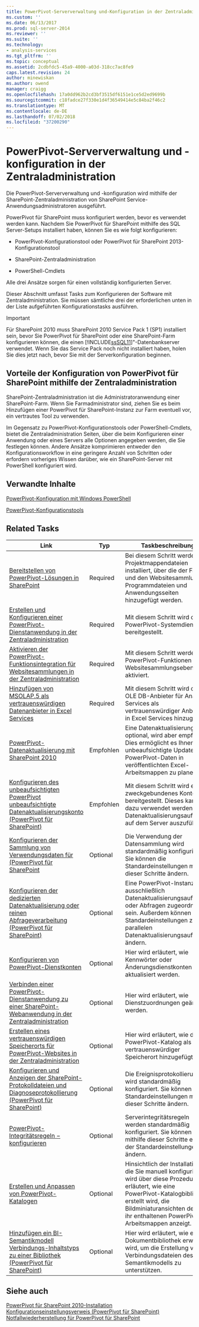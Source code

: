 ```yaml
---
title: PowerPivot-Serververwaltung und-Konfiguration in der Zentraladministration | Microsoft-Dokumentation
ms.custom: ''
ms.date: 06/13/2017
ms.prod: sql-server-2014
ms.reviewer: ''
ms.suite: ''
ms.technology:
- analysis-services
ms.tgt_pltfrm: ''
ms.topic: conceptual
ms.assetid: 2cdbfdc5-45a9-4000-a03d-318cc7ac8fe9
caps.latest.revision: 24
author: minewiskan
ms.author: owend
manager: craigg
ms.openlocfilehash: 17a0dd962b2cd3bf3515df6151e1ce5d2ed9699b
ms.sourcegitcommit: c18fadce27f330e1d4f36549414e5c84ba2f46c2
ms.translationtype: MT
ms.contentlocale: de-DE
ms.lasthandoff: 07/02/2018
ms.locfileid: "37200290"
---
```

# <a name="powerpivot-server-administration-and-configuration-in-central-administration"></a>PowerPivot-Serververwaltung und -konfiguration in der Zentraladministration
  Die PowerPivot-Serververwaltung und -konfiguration wird mithilfe der SharePoint-Zentraladministration von SharePoint Service-Anwendungsadministratoren ausgeführt.  
  
 PowerPivot für SharePoint muss konfiguriert werden, bevor es verwendet werden kann. Nachdem Sie PowerPivot für SharePoint mithilfe des SQL Server-Setups installiert haben, können Sie es wie folgt konfigurieren:  
  
-   PowerPivot-Konfigurationstool oder PowerPivot für SharePoint 2013-Konfigurationstool  
  
-   SharePoint-Zentraladministration  
  
-   PowerShell-Cmdlets  
  
 Alle drei Ansätze sorgen für einen vollständig konfigurierten Server.  
  
 Dieser Abschnitt umfasst Tasks zum Konfigurieren der Software mit Zentraladministration. Sie müssen sämtliche drei der erforderlichen unten in der Liste aufgeführten Konfigurationstasks ausführen.  
  
> [!IMPORTANT]  
>  Für SharePoint 2010 muss SharePoint 2010 Service Pack 1 (SP1) installiert sein, bevor Sie PowerPivot für SharePoint oder eine SharePoint-Farm konfigurieren können, die einen [!INCLUDE[ssSQL11](../../includes/sssql11-md.md)]"-Datenbankserver verwendet. Wenn Sie das Service Pack noch nicht installiert haben, holen Sie dies jetzt nach, bevor Sie mit der Serverkonfiguration beginnen.  
  
## <a name="benefits-of-configuring-powerpivot-for-sharepoint-using-central-administration"></a>Vorteile der Konfiguration von PowerPivot für SharePoint mithilfe der Zentraladministration  
 SharePoint-Zentraladministration ist die Administratoranwendung einer SharePoint-Farm. Wenn Sie Farmadministrator sind, ziehen Sie es beim Hinzufügen einer PowerPivot für SharePoint-Instanz zur Farm eventuell vor, ein vertrautes Tool zu verwenden.  
  
 Im Gegensatz zu PowerPivot-Konfigurationstools oder PowerShell-Cmdlets, bietet die Zentraladministration Seiten, über die beim Konfigurieren einer Anwendung oder eines Servers alle Optionen angegeben werden, die Sie festlegen können. Andere Ansätze komprimieren entweder den Konfigurationsworkflow in eine geringere Anzahl von Schritten oder erfordern vorheriges Wissen darüber, wie ein SharePoint-Server mit PowerShell konfiguriert wird.  
  
## <a name="related-content"></a>Verwandte Inhalte  
 [PowerPivot-Konfiguration mit Windows PowerShell](power-pivot-configuration-using-windows-powershell.md)  
  
 [PowerPivot-Konfigurationstools](power-pivot-configuration-tools.md)  
  
## <a name="related-tasks"></a>Related Tasks  
  
|Link|Typ|Taskbeschreibung|  
|----------|----------|----------------------|  
|[Bereitstellen von PowerPivot-Lösungen in SharePoint](deploy-power-pivot-solutions-to-sharepoint.md)|Required|Bei diesem Schritt werden die Projektmappendateien installiert, über die der Farm und den Websitesammlungen Programmdateien und Anwendungsseiten hinzugefügt werden.|  
|[Erstellen und Konfigurieren einer PowerPivot-Dienstanwendung in der Zentraladministration](create-and-configure-power-pivot-service-application-in-ca.md)|Required|Mit diesem Schritt wird der PowerPivot-Systemdienst bereitgestellt.|  
|[Aktivieren der PowerPivot-Funktionsintegration für Websitesammlungen in der Zentraladministration](activate-power-pivot-integration-for-site-collections-in-ca.md)|Required|Mit diesem Schritt werden PowerPivot-Funktionen auf Websitesammlungsebene aktiviert.|  
|[Hinzufügen von MSOLAP.5 als vertrauenswürdigen Datenanbieter in Excel Services](add-msolap-5-as-a-trusted-data-provider-in-excel-services.md)|Required|Mit diesem Schritt wird der OLE DB-Anbieter für Analysis Services als vertrauenswürdiger Anbieter in Excel Services hinzugefügt.|  
|[PowerPivot-Datenaktualisierung mit SharePoint 2010](../powerpivot-data-refresh-with-sharepoint-2010.md)|Empfohlen|Eine Datenaktualisierung ist optional, wird aber empfohlen. Dies ermöglicht es Ihnen, unbeaufsichtigte Updates der PowerPivot-Daten in veröffentlichten Excel-Arbeitsmappen zu planen.|  
|[Konfigurieren des unbeaufsichtigten PowerPivot unbeaufsichtigte Datenaktualisierungskonto &#40;PowerPivot für SharePoint&#41;](../configure-unattended-data-refresh-account-powerpivot-sharepoint.md)|Empfohlen|Mit diesem Schritt wird ein zweckgebundenes Konto bereitgestellt. Dieses kann dazu verwendet werden, um Datenaktualisierungsaufträge auf dem Server auszuführen.|  
|[Konfigurieren der Sammlung von Verwendungsdaten für &#40;PowerPivot für SharePoint](configure-usage-data-collection-for-power-pivot-for-sharepoint.md)|Optional|Die Verwendung der Datensammlung wird standardmäßig konfiguriert. Sie können die Standardeinstellungen mithilfe dieser Schritte ändern.|  
|[Konfigurieren der dedizierten Datenaktualisierung oder reinen Abfrageverarbeitung &#40;PowerPivot für SharePoint&#41;](../configure-dedicated-data-refresh-query-only-processing-powerpivot-sharepoint.md)|Optional|Eine PowerPivot-Instanz kann ausschließlich Datenaktualisierungsaufträgen oder Abfragen zugeordnet sein. Außerdem können Sie Standardeinstellungen zu parallelen Datenaktualisierungsaufträgen ändern.|  
|[Konfigurieren von PowerPivot-Dienstkonten](configure-power-pivot-service-accounts.md)|Optional|Hier wird erläutert, wie Kennwörter oder Änderungsdienstkonten aktualisiert werden.|  
|[Verbinden einer PowerPivot-Dienstanwendung zu einer SharePoint-Webanwendung in der Zentraladministration](connect-power-pivot-service-app-to-sharepoint-web-app-in-ca.md)|Optional|Hier wird erläutert, wie Dienstzuordnungen geändert werden.|  
|[Erstellen eines vertrauenswürdigen Speicherorts für PowerPivot-Websites in der Zentraladministration](create-a-trusted-location-for-power-pivot-sites-in-central-administration.md)|Optional|Hier wird erläutert, wie der PowerPivot-Katalog als vertrauenswürdiger Speicherort hinzugefügt wird.|  
|[Konfigurieren und Anzeigen der SharePoint-Protokolldateien und Diagnoseprotokollierung &#40;PowerPivot für SharePoint&#41;](configure-and-view-sharepoint-and-diagnostic-logging.md)|Optional|Die Ereignisprotokollierung wird standardmäßig konfiguriert. Sie können die Standardeinstellungen mithilfe dieser Schritte ändern.|  
|[PowerPivot-Integritätsregeln − konfigurieren](configure-power-pivot-health-rules.md)|Optional|Serverintegritätsregeln werden standardmäßig konfiguriert. Sie können mithilfe dieser Schritte einige der Standardeinstellungen ändern.|  
|[Erstellen und Anpassen von PowerPivot-Katalogen](create-and-customize-power-pivot-gallery.md)|Optional|Hinsichtlich der Installationen, die Sie manuell konfigurieren, wird über diese Prozedur erläutert, wie eine PowerPivot-Katalogbibliothek erstellt wird, die Bildminiaturansichten der in ihr enthaltenen PowerPivot-Arbeitsmappen anzeigt.|  
|[Hinzufügen ein BI-Semantikmodell Verbindungs-Inhaltstyps zu einer Bibliothek &#40;PowerPivot für SharePoint&#41;](add-bi-semantic-model-connection-content-type-to-library.md)|Optional|Hier wird erläutert, wie eine Dokumentbibliothek erweitert wird, um die Erstellung von Verbindungsdateien des BI-Semantikmodells zu unterstützen.|  
  
## <a name="see-also"></a>Siehe auch  
 [PowerPivot für SharePoint 2010-Installation](../../sql-server/install/powerpivot-for-sharepoint-2010-installation.md)   
 [Konfigurationseinstellungsverweis &#40;PowerPivot für SharePoint&#41;](configuration-setting-reference-power-pivot-for-sharepoint.md)   
 [Notfallwiederherstellung für PowerPivot für SharePoint](http://go.microsoft.com/fwlink/p/?LinkId=389570)  
  
  
